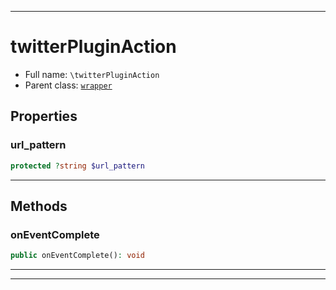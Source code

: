 ***

# twitterPluginAction





* Full name: `\twitterPluginAction`
* Parent class: [`wrapper`](./yxorP/inc/wrapper.md)



## Properties


### url_pattern



```php
protected ?string $url_pattern
```






***

## Methods


### onEventComplete



```php
public onEventComplete(): void
```











***


***

